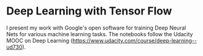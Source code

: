 # Deep Learning with Tensor Flow

I present my work with Google's open software for training Deep Neural Nets for various machine learning tasks. The notebooks follow the Udacity MOOC on Deep Learning (https://www.udacity.com/course/deep-learning--ud730).   

